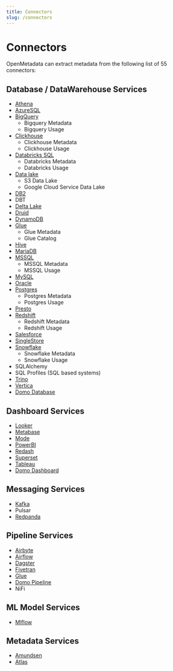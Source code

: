 ```yaml
---
title: Connectors
slug: /connectors
---
```


# Connectors

OpenMetadata can extract metadata from the following list of 55 connectors:

## Database / DataWarehouse Services

- [Athena](/connectors/database/athena)
- [AzureSQL](/connectors/database/azuresql)
- [BigQuery](/connectors/database/bigquery)
  - Bigquery Metadata
  - Bigquery Usage
- [Clickhouse](/connectors/database/clickhouse)
  - Clickhouse Metadata
  - Clickhouse Usage
- [Databricks SQL](/connectors/database/databricks)
  - Databricks Metadata
  - Databricks Usage
- [Data lake](/connectors/database/datalake)
  - S3 Data Lake
  - Google Cloud Service Data Lake
- [DB2](/connectors/database/db2)
- DBT
- [Delta Lake](/connectors/database/deltalake)
- [Druid](/connectors/database/druid)
- [DynamoDB](/connectors/database/dynamodb)
- [Glue](/connectors/database/glue)
  - Glue Metadata
  - Glue Catalog
- [Hive](/connectors/database/hive)
- [MariaDB](/connectors/database/mariadb)
- [MSSQL](/connectors/database/mssql)
  - MSSQL Metadata
  - MSSQL Usage
- [MySQL](/connectors/database/mysql)
- [Oracle](/connectors/database/oracle)
- [Postgres](/connectors/database/postgres)
  - Postgres Metadata
  - Postgres Usage 
- [Presto](/connectors/database/presto)
- [Redshift](/connectors/database/redshift)
  - Redshift Metadata
  - Redshift Usage
- [Salesforce](/connectors/database/salesforce)
- [SingleStore](/connectors/database/singlestore)
- [Snowflake](/connectors/database/snowflake)
  - Snowflake Metadata
  - Snowflake Usage
- SQLAlchemy
- SQL Profiles (SQL based systems)
- [Trino](/connectors/database/trino)
- [Vertica](/connectors/database/vertica)
- [Domo Database](/connectors/database/domo-database)

## Dashboard Services

- [Looker](/connectors/dashboard/looker)
- [Metabase](/connectors/dashboard/metabase)
- [Mode](/connectors/dashboard/mode)
- [PowerBI](/connectors/dashboard/powerbi)
- [Redash](/connectors/dashboard/redash)
- [Superset](/connectors/dashboard/superset)
- [Tableau](/connectors/dashboard/tableau)
- [Domo Dashboard](/connectors/dashboard/domo-dashboard)

## Messaging Services

- [Kafka](/connectors/messaging/kafka)
- Pulsar
- [Redpanda](/connectors/messaging/redpanda)


## Pipeline Services

- [Airbyte](/connectors/pipeline/airbyte)
- [Airflow](/connectors/pipeline/airflow)
- [Dagster](/connectors/pipeline/dagster)
- [Fivetran](/connectors/pipeline/fivetran)
- [Glue](/connectors/pipeline/glue-pipeline)
- [Domo Pipeline](/connectors/pipeline/domo-pipeline)
- NiFi

## ML Model Services

- [Mlflow](/connectors/ml-model/mlflow)

## Metadata Services

- [Amundsen](/connectors/metadata/amundsen)
- [Atlas](/connectors/metadata/atlas)
